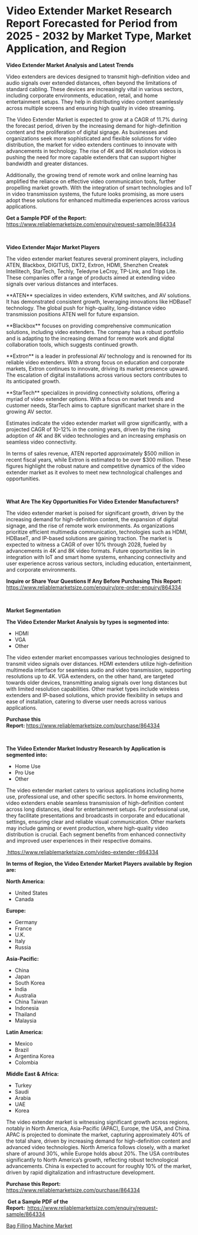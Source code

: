 <p><h1>Video Extender Market Research Report Forecasted for Period from 2025 -  2032 by Market Type, Market Application, and Region</h1></p><p><strong>Video Extender Market Analysis and Latest Trends</strong></p>
<p><p>Video extenders are devices designed to transmit high-definition video and audio signals over extended distances, often beyond the limitations of standard cabling. These devices are increasingly vital in various sectors, including corporate environments, education, retail, and home entertainment setups. They help in distributing video content seamlessly across multiple screens and ensuring high quality in video streaming.</p><p>The Video Extender Market is expected to grow at a CAGR of 11.7% during the forecast period, driven by the increasing demand for high-definition content and the proliferation of digital signage. As businesses and organizations seek more sophisticated and flexible solutions for video distribution, the market for video extenders continues to innovate with advancements in technology. The rise of 4K and 8K resolution videos is pushing the need for more capable extenders that can support higher bandwidth and greater distances.</p><p>Additionally, the growing trend of remote work and online learning has amplified the reliance on effective video communication tools, further propelling market growth. With the integration of smart technologies and IoT in video transmission systems, the future looks promising, as more users adopt these solutions for enhanced multimedia experiences across various applications.</p></p>
<p><strong>Get a Sample PDF of the Report:&nbsp;</strong> <a href="https://www.reliablemarketsize.com/enquiry/request-sample/864334?utm_campaign=3460&utm_medium=2&utm_source=Github&utm_content=ia&utm_term=10042025&utm_id=video-extender">https://www.reliablemarketsize.com/enquiry/request-sample/864334</a></p>
<p>&nbsp;</p>
<p><strong>Video Extender Major Market Players</strong></p>
<p><p>The video extender market features several prominent players, including ATEN, Blackbox, DIGITUS, DXT2, Extron, HDMI, Shenzhen Createk Intellitech, StarTech, Techly, Teledyne LeCroy, TP-Link, and Tripp Lite. These companies offer a range of products aimed at extending video signals over various distances and interfaces.</p><p>**ATEN** specializes in video extenders, KVM switches, and AV solutions. It has demonstrated consistent growth, leveraging innovations like HDBaseT technology. The global push for high-quality, long-distance video transmission positions ATEN well for future expansion.</p><p>**Blackbox** focuses on providing comprehensive communication solutions, including video extenders. The company has a robust portfolio and is adapting to the increasing demand for remote work and digital collaboration tools, which suggests continued growth.</p><p>**Extron** is a leader in professional AV technology and is renowned for its reliable video extenders. With a strong focus on education and corporate markets, Extron continues to innovate, driving its market presence upward. The escalation of digital installations across various sectors contributes to its anticipated growth.</p><p>**StarTech** specializes in providing connectivity solutions, offering a myriad of video extender options. With a focus on market trends and customer needs, StarTech aims to capture significant market share in the growing AV sector.</p><p>Estimates indicate the video extender market will grow significantly, with a projected CAGR of 10-12% in the coming years, driven by the rising adoption of 4K and 8K video technologies and an increasing emphasis on seamless video connectivity.</p><p>In terms of sales revenue, ATEN reported approximately $500 million in recent fiscal years, while Extron is estimated to be over $300 million. These figures highlight the robust nature and competitive dynamics of the video extender market as it evolves to meet new technological challenges and opportunities.</p></p>
<p>&nbsp;</p>
<p><strong>What Are The Key Opportunities For Video Extender Manufacturers?</strong></p>
<p><p>The video extender market is poised for significant growth, driven by the increasing demand for high-definition content, the expansion of digital signage, and the rise of remote work environments. As organizations prioritize efficient multimedia communication, technologies such as HDMI, HDBaseT, and IP-based solutions are gaining traction. The market is expected to witness a CAGR of over 10% through 2028, fueled by advancements in 4K and 8K video formats. Future opportunities lie in integration with IoT and smart home systems, enhancing connectivity and user experience across various sectors, including education, entertainment, and corporate environments.</p></p>
<p><strong>Inquire or Share Your Questions If Any Before Purchasing This Report:</strong> <a href="https://www.reliablemarketsize.com/enquiry/pre-order-enquiry/864334?utm_campaign=3460&utm_medium=2&utm_source=Github&utm_content=ia&utm_term=10042025&utm_id=video-extender">https://www.reliablemarketsize.com/enquiry/pre-order-enquiry/864334</a></p>
<p>&nbsp;</p>
<p><strong>Market Segmentation</strong></p>
<p><strong>The Video Extender Market Analysis by types is segmented into:</strong></p>
<p><ul><li>HDMI</li><li>VGA</li><li>Other</li></ul></p>
<p><p>The video extender market encompasses various technologies designed to transmit video signals over distances. HDMI extenders utilize high-definition multimedia interface for seamless audio and video transmission, supporting resolutions up to 4K. VGA extenders, on the other hand, are targeted towards older devices, transmitting analog signals over long distances but with limited resolution capabilities. Other market types include wireless extenders and IP-based solutions, which provide flexibility in setups and ease of installation, catering to diverse user needs across various applications.</p></p>
<p><strong>Purchase this Report:&nbsp;</strong><a href="https://www.reliablemarketsize.com/purchase/864334?utm_campaign=3460&utm_medium=2&utm_source=Github&utm_content=ia&utm_term=10042025&utm_id=video-extender">https://www.reliablemarketsize.com/purchase/864334</a></p>
<p>&nbsp;</p>
<p><strong>The Video Extender Market Industry Research by Application is segmented into:</strong></p>
<p><ul><li>Home Use</li><li>Pro Use</li><li>Other</li></ul></p>
<p><p>The video extender market caters to various applications including home use, professional use, and other specific sectors. In home environments, video extenders enable seamless transmission of high-definition content across long distances, ideal for entertainment setups. For professional use, they facilitate presentations and broadcasts in corporate and educational settings, ensuring clear and reliable visual communication. Other markets may include gaming or event production, where high-quality video distribution is crucial. Each segment benefits from enhanced connectivity and improved user experiences in their respective domains.</p></p>
<p><a href="https://www.reliablemarketsize.com/video-extender-r864334?utm_campaign=3460&utm_medium=2&utm_source=Github&utm_content=ia&utm_term=10042025&utm_id=video-extender">&nbsp;https://www.reliablemarketsize.com/video-extender-r864334</a></p>
<p><strong>In terms of Region, the Video Extender Market Players available by Region are:</strong></p>
<p>
    <p> <strong> North America: </strong>
        <ul>
            <li>United States</li>
            <li>Canada</li>
        </ul>
        </p> 
    <p> <strong> Europe: </strong>
        <ul>
            <li>Germany</li>
            <li>France</li>
            <li>U.K.</li>
            <li>Italy</li>
            <li>Russia</li>
        </ul>
        </p> 
    <p> <strong> Asia-Pacific: </strong>
        <ul>
            <li>China</li>
            <li>Japan</li>
            <li>South Korea</li>
            <li>India</li>
            <li>Australia</li>
            <li>China Taiwan</li>
            <li>Indonesia</li>
            <li>Thailand</li>
            <li>Malaysia</li>
        </ul>
        </p> 
    <p> <strong> Latin America: </strong>
        <ul>
            <li>Mexico</li>
            <li>Brazil</li>
            <li>Argentina Korea</li>
            <li>Colombia</li>
        </ul>
        </p> 
    <p> <strong> Middle East & Africa: </strong>
        <ul>
            <li>Turkey</li>
            <li>Saudi</li>
            <li>Arabia</li>
            <li>UAE</li>
            <li>Korea</li>
        </ul>
    </p>
    </p>
<p><p>The video extender market is witnessing significant growth across regions, notably in North America, Asia-Pacific (APAC), Europe, the USA, and China. APAC is projected to dominate the market, capturing approximately 40% of the total share, driven by increasing demand for high-definition content and advanced video technologies. North America follows closely, with a market share of around 30%, while Europe holds about 20%. The USA contributes significantly to North America’s growth, reflecting robust technological advancements. China is expected to account for roughly 10% of the market, driven by rapid digitalization and infrastructure development.</p></p>
<p><strong>Purchase this Report: </strong><a href="https://www.reliablemarketsize.com/purchase/864334?utm_campaign=3460&utm_medium=2&utm_source=Github&utm_content=ia&utm_term=10042025&utm_id=video-extender">https://www.reliablemarketsize.com/purchase/864334</a></p>
<p>&nbsp;<strong>Get a Sample PDF of the Report:&nbsp;&nbsp;</strong><a href="https://www.reliablemarketsize.com/enquiry/request-sample/864334?utm_campaign=3460&utm_medium=2&utm_source=Github&utm_content=ia&utm_term=10042025&utm_id=video-extender">https://www.reliablemarketsize.com/enquiry/request-sample/864334</a></p>
<p><strong></strong></p>
<p><p><a href="https://github.com/okornevonywx/Market-Research-Report-List-1/blob/main/bag-filling-machine-market.md?utm_campaign=3460&utm_medium=2&utm_source=Github&utm_content=ia&utm_term=10042025&utm_id=video-extender">Bag Filling Machine Market</a></p></p>